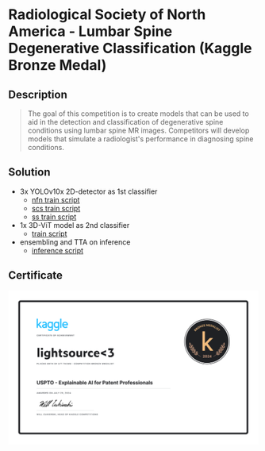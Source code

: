# Radiological Society of North America - Lumbar Spine Degenerative Classification (Kaggle Bronze Medal)

## Description

> The goal of this competition is to create models that can be used to aid in the detection and classification of degenerative spine conditions using lumbar spine MR images. Competitors will develop models that simulate a radiologist's performance in diagnosing spine conditions. 

## Solution

- 3x YOLOv10x 2D-detector as 1st classifier
  - [nfn train script](scripts/lsdc-train-yolo-nfn.py)
  - [scs train script](scripts/lsdc-train-yolo-scs.py)
  - [ss train script](scripts/lsdc-train-yolo-ss.py)
- 1x 3D-ViT model as 2nd classifier
  - [train script](scripts/lsdc-train-vit.py)
- ensembling and TTA on inference
  - [inference script](scripts/lsdc-final-inference.py)

## Certificate

![certificate](certificate.png)
